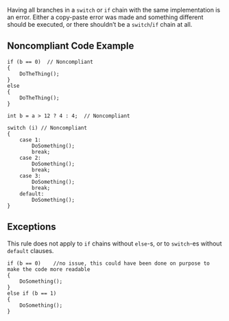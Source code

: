 Having all branches in a `switch` or `if` chain with the same implementation is an error. Either a copy-paste error was made and something different should be executed, or there shouldn’t be a `switch`/`if` chain at all.
 
## Noncompliant Code Example

    if (b == 0)  // Noncompliant
    {
        DoTheThing();
    }
    else
    {
        DoTheThing();
    }
    
    int b = a > 12 ? 4 : 4;  // Noncompliant
    
    switch (i) // Noncompliant
    {
        case 1:
            DoSomething();
            break;
        case 2:
            DoSomething();
            break;
        case 3:
            DoSomething();
            break;
        default:
            DoSomething();
    }

## Exceptions
 
This rule does not apply to `if` chains without `else`-s, or to `switch`-es without `default` clauses.

    if (b == 0)    //no issue, this could have been done on purpose to make the code more readable
    {
        DoSomething();
    }
    else if (b == 1)
    {
        DoSomething();
    }